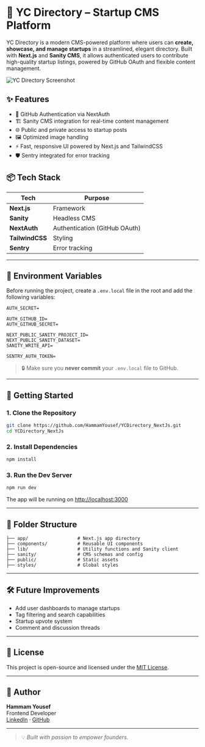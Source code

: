 # 🚀 YC Directory – Startup CMS Platform

YC Directory is a modern CMS-powered platform where users can **create, showcase, and manage startups** in a streamlined, elegant directory. Built with **Next.js** and **Sanity CMS**, it allows authenticated users to contribute high-quality startup listings, powered by GitHub OAuth and flexible content management.

![YC Directory Screenshot](public/preview.png)

## ✨ Features

- 🔐 GitHub Authentication via NextAuth
- 🏗️ Sanity CMS integration for real-time content management
- 🌐 Public and private access to startup posts
- 🖼️ Optimized image handling
- ⚡ Fast, responsive UI powered by Next.js and TailwindCSS
- 🛡️ Sentry integrated for error tracking

## 📦 Tech Stack

| Tech        | Purpose                        |
|-------------|--------------------------------|
| **Next.js** | Framework                      |
| **Sanity**  | Headless CMS                   |
| **NextAuth**| Authentication (GitHub OAuth)  |
| **TailwindCSS** | Styling                   |
| **Sentry**  | Error tracking                 |

---

## 🧪 Environment Variables

Before running the project, create a `.env.local` file in the root and add the following variables:

```
AUTH_SECRET=

AUTH_GITHUB_ID=
AUTH_GITHUB_SECRET=

NEXT_PUBLIC_SANITY_PROJECT_ID=
NEXT_PUBLIC_SANITY_DATASET=
SANITY_WRITE_API=

SENTRY_AUTH_TOKEN=
```

> 🔒 Make sure you **never commit** your `.env.local` file to GitHub.

---

## 🚀 Getting Started

### 1. Clone the Repository

```bash
git clone https://github.com/HammamYousef/YCDirectory_NextJs.git
cd YCDirectory_NextJs
```

### 2. Install Dependencies

```bash
npm install
```

### 3. Run the Dev Server

```bash
npm run dev
```

The app will be running on [http://localhost:3000](http://localhost:3000)

---

## 📂 Folder Structure

```
├── app/                  # Next.js app directory
├── components/           # Reusable UI components
├── lib/                  # Utility functions and Sanity client
├── sanity/               # CMS schemas and config
├── public/               # Static assets
├── styles/               # Global styles
```

---

## 🛠️ Future Improvements

- Add user dashboards to manage startups
- Tag filtering and search capabilities
- Startup upvote system
- Comment and discussion threads

---

## 📄 License

This project is open-source and licensed under the [MIT License](LICENSE).

---

## 👤 Author

**Hammam Yousef**  
Frontend Developer  
[LinkedIn](https://www.linkedin.com/in/hammamyousef) · [GitHub](https://github.com/HammamYousef)

---

> 💡 _Built with passion to empower founders._
